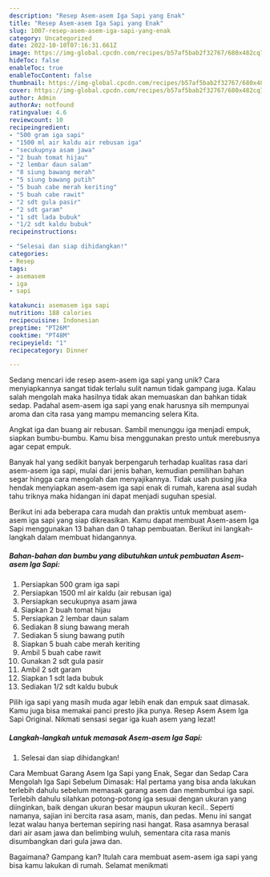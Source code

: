 ```yaml
---
description: "Resep Asem-asem Iga Sapi yang Enak"
title: "Resep Asem-asem Iga Sapi yang Enak"
slug: 1007-resep-asem-asem-iga-sapi-yang-enak
category: Uncategorized
date: 2022-10-10T07:16:31.661Z
image: https://img-global.cpcdn.com/recipes/b57af5bab2f32767/680x482cq70/asem-asem-iga-sapi-foto-resep-utama.jpg
hideToc: false
enableToc: true
enableTocContent: false
thumbnail: https://img-global.cpcdn.com/recipes/b57af5bab2f32767/680x482cq70/asem-asem-iga-sapi-foto-resep-utama.jpg
cover: https://img-global.cpcdn.com/recipes/b57af5bab2f32767/680x482cq70/asem-asem-iga-sapi-foto-resep-utama.jpg
author: Admin
authorAv: notfound
ratingvalue: 4.6
reviewcount: 10
recipeingredient:
- "500 gram iga sapi"
- "1500 ml air kaldu air rebusan iga"
- "secukupnya asam jawa"
- "2 buah tomat hijau"
- "2 lembar daun salam"
- "8 siung bawang merah"
- "5 siung bawang putih"
- "5 buah cabe merah keriting"
- "5 buah cabe rawit"
- "2 sdt gula pasir"
- "2 sdt garam"
- "1 sdt lada bubuk"
- "1/2 sdt kaldu bubuk"
recipeinstructions:

- "Selesai dan siap dihidangkan!"
categories:
- Resep
tags:
- asemasem
- iga
- sapi

katakunci: asemasem iga sapi 
nutrition: 188 calories
recipecuisine: Indonesian
preptime: "PT26M"
cooktime: "PT48M"
recipeyield: "1"
recipecategory: Dinner

---
```





Sedang mencari ide resep asem-asem iga sapi yang unik? Cara menyiapkannya sangat tidak terlalu sulit namun tidak gampang juga. Kalau salah mengolah maka hasilnya tidak akan memuaskan dan bahkan tidak sedap. Padahal asem-asem iga sapi yang enak harusnya sih mempunyai aroma dan cita rasa yang mampu memancing selera Kita.





Angkat iga dan buang air rebusan. Sambil menunggu iga menjadi empuk, siapkan bumbu-bumbu. Kamu bisa menggunakan presto untuk merebusnya agar cepat empuk.

Banyak hal yang sedikit banyak berpengaruh terhadap kualitas rasa dari asem-asem iga sapi, mulai dari jenis bahan, kemudian pemilihan bahan segar hingga cara mengolah dan menyajikannya. Tidak usah pusing jika hendak menyiapkan asem-asem iga sapi enak di rumah, karena asal sudah tahu triknya maka hidangan ini dapat menjadi suguhan spesial.






Berikut ini ada beberapa cara mudah dan praktis untuk membuat asem-asem iga sapi yang siap dikreasikan. Kamu dapat membuat Asem-asem Iga Sapi menggunakan 13 bahan dan 0 tahap pembuatan. Berikut ini langkah-langkah dalam membuat hidangannya.

<!--inarticleads1-->

##### Bahan-bahan dan bumbu yang dibutuhkan untuk pembuatan Asem-asem Iga Sapi:

1. Persiapkan 500 gram iga sapi
1. Persiapkan 1500 ml air kaldu (air rebusan iga)
1. Persiapkan secukupnya asam jawa
1. Siapkan 2 buah tomat hijau
1. Persiapkan 2 lembar daun salam
1. Sediakan 8 siung bawang merah
1. Sediakan 5 siung bawang putih
1. Siapkan 5 buah cabe merah keriting
1. Ambil 5 buah cabe rawit
1. Gunakan 2 sdt gula pasir
1. Ambil 2 sdt garam
1. Siapkan 1 sdt lada bubuk
1. Sediakan 1/2 sdt kaldu bubuk


Pilih iga sapi yang masih muda agar lebih enak dan empuk saat dimasak. Kamu juga bisa memakai panci presto jika punya. Resep Asem Asem Iga Sapi Original. Nikmati sensasi segar iga kuah asem yang lezat! 

<!--inarticleads2-->

##### Langkah-langkah untuk memasak Asem-asem Iga Sapi:


1. Selesai dan siap dihidangkan!

Cara Membuat Garang Asem Iga Sapi yang Enak, Segar dan Sedap Cara Mengolah Iga Sapi Sebelum Dimasak: Hal pertama yang bisa anda lakukan terlebih dahulu sebelum memasak garang asem dan membumbui iga sapi. Terlebih dahulu silahkan potong-potong iga sesuai dengan ukuran yang diinginkan, baik dengan ukuran besar maupun ukuran kecil.. Seperti namanya, sajian ini bercita rasa asam, manis, dan pedas. Menu ini sangat lezat walau hanya berteman sepiring nasi hangat. Rasa asamnya berasal dari air asam jawa dan belimbing wuluh, sementara cita rasa manis disumbangkan dari gula jawa dan. 

Bagaimana? Gampang kan? Itulah cara membuat asem-asem iga sapi yang bisa kamu lakukan di rumah. Selamat menikmati
